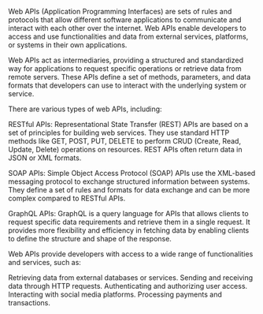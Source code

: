 Web APIs (Application Programming Interfaces) are sets of rules and protocols that allow different software applications to communicate and interact with each other over the internet. Web APIs enable developers to access and use functionalities and data from external services, platforms, or systems in their own applications.

Web APIs act as intermediaries, providing a structured and standardized way for applications to request specific operations or retrieve data from remote servers. These APIs define a set of methods, parameters, and data formats that developers can use to interact with the underlying system or service.

There are various types of web APIs, including:

RESTful APIs: Representational State Transfer (REST) APIs are based on a set of principles for building web services. They use standard HTTP methods like GET, POST, PUT, DELETE to perform CRUD (Create, Read, Update, Delete) operations on resources. REST APIs often return data in JSON or XML formats.

SOAP APIs: Simple Object Access Protocol (SOAP) APIs use the XML-based messaging protocol to exchange structured information between systems. They define a set of rules and formats for data exchange and can be more complex compared to RESTful APIs.

GraphQL APIs: GraphQL is a query language for APIs that allows clients to request specific data requirements and retrieve them in a single request. It provides more flexibility and efficiency in fetching data by enabling clients to define the structure and shape of the response.

Web APIs provide developers with access to a wide range of functionalities and services, such as:

Retrieving data from external databases or services.
Sending and receiving data through HTTP requests.
Authenticating and authorizing user access.
Interacting with social media platforms.
Processing payments and transactions.

